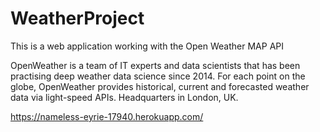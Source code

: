 # WeatherProject
This is a web application working with the Open Weather MAP API

OpenWeather is a team of IT experts and data scientists that has been practising deep weather data science since 2014. For each point on the globe, OpenWeather provides historical, current and forecasted weather data via light-speed APIs. Headquarters in London, UK.

https://nameless-eyrie-17940.herokuapp.com/
